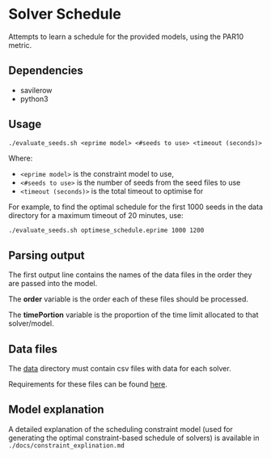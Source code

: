 # Solver Schedule

Attempts to learn a schedule for the provided models, using the PAR10 metric.

## Dependencies

- savilerow
- python3

## Usage

`./evaluate_seeds.sh <eprime model> <#seeds to use> <timeout (seconds)>`

Where:

- `<eprime model>` is the constraint model to use,
- `<#seeds to use>` is the number of seeds from the seed files to use
- `<timeout (seconds)>` is the total timeout to optimise for

For example, to find the optimal schedule for the first 1000 seeds in the data directory
for a maximum timeout of 20 minutes, use:

```bash
./evaluate_seeds.sh optimese_schedule.eprime 1000 1200
```

## Parsing output

The first output line contains the names of the data files in the order they are passed into the model.

The __order__ variable is the order each of these files should be processed.

The __timePortion__ variable is the proportion of the time limit  allocated 
to that solver/model.

## Data files

The [data](./data) directory must contain csv files with data for each solver.

Requirements for these files can be found [here](./data/README.md).

## Model explanation  

A detailed explanation of the scheduling constraint model (used for generating the optimal constraint-based schedule of solvers) is available in `./docs/constraint_explination.md`
